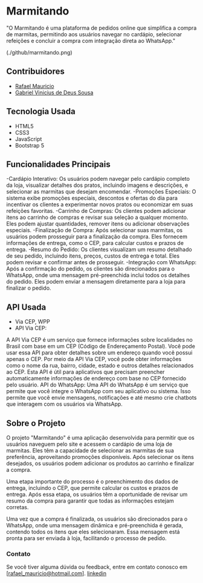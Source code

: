 # Marmitando

"O Marmitando é uma plataforma de pedidos online que simplifica a compra de marmitas, permitindo aos usuários navegar no cardápio, selecionar refeições e concluir a compra com integração direta ao WhatsApp."

(./github/marmitando.png)

## Contribuidores

- [Rafael Mauricio](https://github.com/Rafael-M-Silva)
- [Gabriel Vinicius de Deus Sousa](https://github.com/GabrielHalls)

## Tecnologia Usada

- HTML5
- CSS3
- JavaScript
- Bootstrap 5

## Funcionalidades Principais

-Cardápio Interativo: Os usuários podem navegar pelo cardápio completo da loja, visualizar detalhes dos pratos, incluindo imagens e descrições, e selecionar as marmitas que desejam encomendar.
-Promoções Especiais: O sistema exibe promoções especiais, descontos e ofertas do dia para incentivar os clientes a experimentar novos pratos ou economizar em suas refeições favoritas.
-Carrinho de Compras: Os clientes podem adicionar itens ao carrinho de compras e revisar sua seleção a qualquer momento. Eles podem ajustar quantidades, remover itens ou adicionar observações especiais.
-Finalização de Compra: Após selecionar suas marmitas, os usuários podem prosseguir para a finalização da compra. Eles fornecem informações de entrega, como o CEP, para calcular custos e prazos de entrega.
-Resumo do Pedido: Os clientes visualizam um resumo detalhado de seu pedido, incluindo itens, preços, custos de entrega e total. Eles podem revisar e confirmar antes de prosseguir.
-Integração com WhatsApp: Após a confirmação do pedido, os clientes são direcionados para o WhatsApp, onde uma mensagem pré-preenchida inclui todos os detalhes do pedido. Eles podem enviar a mensagem diretamente para a loja para finalizar o pedido.

## API Usada

- Via CEP, WPP
- API Via CEP:

A API Via CEP é um serviço que fornece informações sobre localidades no Brasil com base em um CEP (Código de Endereçamento Postal). Você pode usar essa API para obter detalhes sobre um endereço quando você possui apenas o CEP.
Por meio da API Via CEP, você pode obter informações como o nome da rua, bairro, cidade, estado e outros detalhes relacionados ao CEP.
Esta API é útil para aplicativos que precisam preencher automaticamente informações de endereço com base no CEP fornecido pelo usuário.
API do WhatsApp:
Uma API do WhatsApp é um serviço que permite que você integre o WhatsApp com seu aplicativo ou sistema. Isso permite que você envie mensagens, notificações e até mesmo crie chatbots que interagem com os usuários via WhatsApp.

## Sobre o Projeto

O projeto "Marmitando" é uma aplicação desenvolvida para permitir que os usuários naveguem pelo site e acessem o cardápio de uma loja de marmitas. Eles têm a capacidade de selecionar as marmitas de sua preferência, aproveitando promoções disponíveis. Após selecionar os itens desejados, os usuários podem adicionar os produtos ao carrinho e finalizar a compra.

Uma etapa importante do processo é o preenchimento dos dados de entrega, incluindo o CEP, que permite calcular os custos e prazos de entrega. Após essa etapa, os usuários têm a oportunidade de revisar um resumo da compra para garantir que todas as informações estejam corretas.

Uma vez que a compra é finalizada, os usuários são direcionados para o WhatsApp, onde uma mensagem dinâmica e pré-preenchida é gerada, contendo todos os itens que eles selecionaram. Essa mensagem está pronta para ser enviada à loja, facilitando o processo de pedido.


### Contato

Se você tiver alguma dúvida ou feedback, entre em contato conosco em [rafael_mauricio@hotmail.com].
[linkedin](https://www.linkedin.com/in/rafael-mauricio-dev/)
